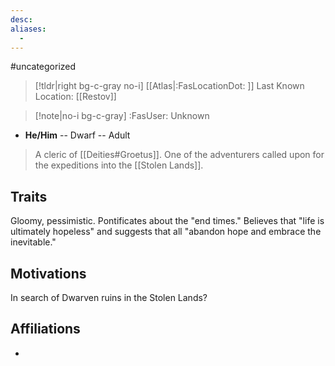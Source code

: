 ```yaml
---
desc:
aliases:
  - 
---
```

#uncategorized
>[!tldr|right bg-c-gray no-i] [[Atlas|:FasLocationDot: ]] Last Known Location: [[Restov]]

>[!note|no-i bg-c-gray] :FasUser: Unknown

- **He/Him** -- Dwarf -- Adult

>A cleric of [[Deities#Groetus]]. One of the adventurers called upon for the expeditions into the [[Stolen Lands]].

## Traits
Gloomy, pessimistic. Pontificates about the "end times." Believes that "life is ultimately hopeless" and suggests that all "abandon hope and embrace the inevitable."

## Motivations
In search of Dwarven ruins in the Stolen Lands?

## Affiliations
- 